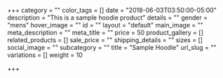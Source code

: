 +++
category = ""
color_tags = []
date = "2018-06-03T03:50:00-05:00"
description = "This is a sample hoodie product"
details = ""
gender = "mens"
hover_image = ""
id = ""
layout = "default"
main_image = ""
meta_description = ""
meta_title = ""
price = 50
product_gallery = []
related_products = []
sale_price = ""
shipping_details = ""
sizes = []
social_image = ""
subcategory = ""
title = "Sample Hoodie"
url_slug = ""
variations = []
weight = 10

+++
